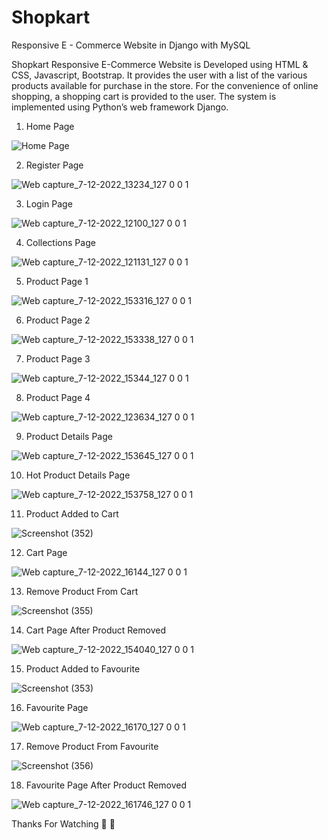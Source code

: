 # Shopkart
Responsive E - Commerce Website in Django with MySQL

   Shopkart Responsive E-Commerce Website is
Developed using HTML & CSS, Javascript, Bootstrap. It
provides the user with a list of the various products available
for purchase in the store. For the convenience of online
shopping, a shopping cart is provided to the user. 
The system is implemented using Python’s web
framework Django.


1. Home Page

![Home Page](https://user-images.githubusercontent.com/116350176/206112485-32de3609-08d6-4e77-8c5c-8357251ffbe4.jpeg)


2. Register Page

![Web capture_7-12-2022_13234_127 0 0 1](https://user-images.githubusercontent.com/116350176/206116785-9d561582-9728-4dff-a193-9d655c9b6de7.jpeg)


3. Login Page

![Web capture_7-12-2022_12100_127 0 0 1](https://user-images.githubusercontent.com/116350176/206114998-b2f39c7b-f17d-480b-b4dd-80da67585bb3.jpeg)


4. Collections Page

![Web capture_7-12-2022_121131_127 0 0 1](https://user-images.githubusercontent.com/116350176/206115160-806f53b2-d6f5-4679-b8dd-8377191b966f.jpeg)


5. Product Page 1

![Web capture_7-12-2022_153316_127 0 0 1](https://user-images.githubusercontent.com/116350176/206152899-2d359659-116d-4045-b01e-a48b9e50d35d.jpeg)


6. Product Page 2

![Web capture_7-12-2022_153338_127 0 0 1](https://user-images.githubusercontent.com/116350176/206153998-54bbd971-7af4-4964-a896-859d98ee1ccf.jpeg)


7. Product Page 3

![Web capture_7-12-2022_15344_127 0 0 1](https://user-images.githubusercontent.com/116350176/206153182-f25b7898-9cfa-4ef3-9c73-0b162fbf7a23.jpeg)


8. Product Page 4

![Web capture_7-12-2022_123634_127 0 0 1](https://user-images.githubusercontent.com/116350176/206119103-2028b4d0-f0de-4f23-a47c-8e509678c3f4.jpeg)

9. Product Details Page

![Web capture_7-12-2022_153645_127 0 0 1](https://user-images.githubusercontent.com/116350176/206154680-35140456-392f-4849-ba74-9063ceca2606.jpeg)


10. Hot Product Details Page

![Web capture_7-12-2022_153758_127 0 0 1](https://user-images.githubusercontent.com/116350176/206154957-c55461e1-5186-4f7b-b874-bcdd83d1a033.jpeg)


11. Product Added to Cart

![Screenshot (352)](https://user-images.githubusercontent.com/116350176/206160756-56b062ed-b100-4e22-b110-848adf138fa9.png)


12. Cart Page

![Web capture_7-12-2022_16144_127 0 0 1](https://user-images.githubusercontent.com/116350176/206155805-f1d66bd7-55d2-487e-9801-f3ee5b177092.jpeg)


13. Remove Product From Cart

![Screenshot (355)](https://user-images.githubusercontent.com/116350176/206164289-4827e4a2-bb27-4b1f-9b7d-6112a17049a5.png)


14. Cart Page After Product Removed

![Web capture_7-12-2022_154040_127 0 0 1](https://user-images.githubusercontent.com/116350176/206158385-b6095615-9d2a-4830-b855-9d57e43ebfa5.jpeg)


15. Product Added to Favourite

![Screenshot (353)](https://user-images.githubusercontent.com/116350176/206162746-ea0fe9d7-7c3e-41b2-af86-65f7dbd6d4c6.png)


16. Favourite Page

![Web capture_7-12-2022_16170_127 0 0 1](https://user-images.githubusercontent.com/116350176/206159416-43f64aa3-aa77-4f6d-aaa6-131c46dd9fcd.jpeg)


17. Remove Product From Favourite

![Screenshot (356)](https://user-images.githubusercontent.com/116350176/206165152-b1a66019-3595-49f6-8ed4-1c7cf77e23b2.png)


18. Favourite Page After Product Removed

![Web capture_7-12-2022_161746_127 0 0 1](https://user-images.githubusercontent.com/116350176/206159514-0181124c-6caf-4830-99ca-908dfe0e5ff6.jpeg)



Thanks For Watching 🙂
        🙏

                                                                
                                                                
                                                                 













